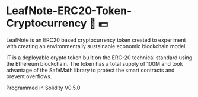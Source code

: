 # LeafNote-ERC20-Token-Cryptocurrency :seedling: :dollar:
LeafNote is an ERC20 based cryptocurrency token created to experiment with creating an environmentally sustainable economic blockchain model.

IT is a deployable crypto token built on the ERC-20 technical standard using the Ethereum blockchain. The token has a total supply of 100M and took advantage of the SafeMath library to protect the smart contracts and prevent overflows. 

Programmed in Solidity V0.5.0
